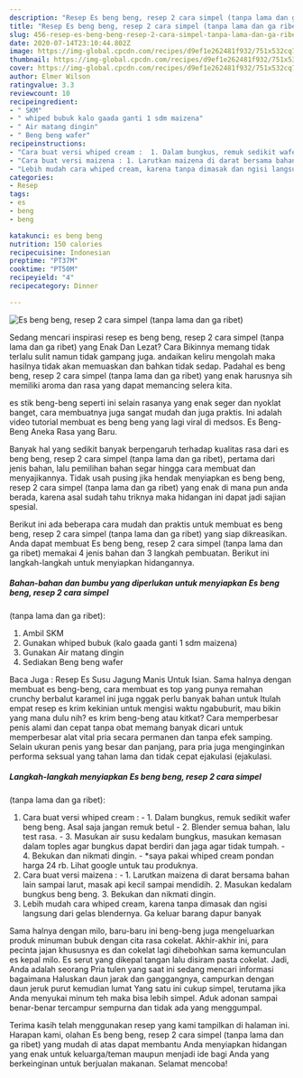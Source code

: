 ```yaml
---
description: "Resep Es beng beng, resep 2 cara simpel (tanpa lama dan ga ribet) | Cara Bikin Es beng beng, resep 2 cara simpel (tanpa lama dan ga ribet) Yang Sedap"
title: "Resep Es beng beng, resep 2 cara simpel (tanpa lama dan ga ribet) | Cara Bikin Es beng beng, resep 2 cara simpel (tanpa lama dan ga ribet) Yang Sedap"
slug: 456-resep-es-beng-beng-resep-2-cara-simpel-tanpa-lama-dan-ga-ribet-cara-bikin-es-beng-beng-resep-2-cara-simpel-tanpa-lama-dan-ga-ribet-yang-sedap
date: 2020-07-14T23:10:44.802Z
image: https://img-global.cpcdn.com/recipes/d9ef1e262481f932/751x532cq70/es-beng-beng-resep-2-cara-simpel-tanpa-lama-dan-ga-ribet-foto-resep-utama.jpg
thumbnail: https://img-global.cpcdn.com/recipes/d9ef1e262481f932/751x532cq70/es-beng-beng-resep-2-cara-simpel-tanpa-lama-dan-ga-ribet-foto-resep-utama.jpg
cover: https://img-global.cpcdn.com/recipes/d9ef1e262481f932/751x532cq70/es-beng-beng-resep-2-cara-simpel-tanpa-lama-dan-ga-ribet-foto-resep-utama.jpg
author: Elmer Wilson
ratingvalue: 3.3
reviewcount: 10
recipeingredient:
- " SKM"
- " whiped bubuk kalo gaada ganti 1 sdm maizena"
- " Air matang dingin"
- " Beng beng wafer"
recipeinstructions:
- "Cara buat versi whiped cream :  1. Dalam bungkus, remuk sedikit wafer beng beng. Asal saja jangan remuk betul 2. Blender semua bahan, lalu test rasa. 3. Masukan air susu kedalam bungkus, masukan kemasan dalam toples agar bungkus dapat berdiri dan jaga agar tidak tumpah. 4. Bekukan dan nikmati dingin. *saya pakai whiped cream pondan harga 24 rb. Lihat google untuk tau produknya."
- "Cara buat versi maizena : 1. Larutkan maizena di darat bersama bahan lain sampai larut, masak api kecil sampai mendidih. 2. Masukan kedalam bungkus beng beng. 3. Bekukan dan nikmati dingin."
- "Lebih mudah cara whiped cream, karena tanpa dimasak dan ngisi langsung dari gelas blendernya. Ga keluar barang dapur banyak"
categories:
- Resep
tags:
- es
- beng
- beng

katakunci: es beng beng 
nutrition: 150 calories
recipecuisine: Indonesian
preptime: "PT37M"
cooktime: "PT50M"
recipeyield: "4"
recipecategory: Dinner

---
```



![Es beng beng, resep 2 cara simpel
(tanpa lama dan ga ribet)](https://img-global.cpcdn.com/recipes/d9ef1e262481f932/751x532cq70/es-beng-beng-resep-2-cara-simpel-tanpa-lama-dan-ga-ribet-foto-resep-utama.jpg)

Sedang mencari inspirasi resep es beng beng, resep 2 cara simpel
(tanpa lama dan ga ribet) yang Enak Dan Lezat? Cara Bikinnya memang tidak terlalu sulit namun tidak gampang juga. andaikan keliru mengolah maka hasilnya tidak akan memuaskan dan bahkan tidak sedap. Padahal es beng beng, resep 2 cara simpel
(tanpa lama dan ga ribet) yang enak harusnya sih memiliki aroma dan rasa yang dapat memancing selera kita.

es stik beng-beng seperti ini selain rasanya yang enak seger dan nyoklat banget, cara membuatnya juga sangat mudah dan juga praktis. Ini adalah video tutorial membuat es beng beng yang lagi viral di medsos. Es Beng-Beng Aneka Rasa yang Baru.

Banyak hal yang sedikit banyak berpengaruh terhadap kualitas rasa dari es beng beng, resep 2 cara simpel
(tanpa lama dan ga ribet), pertama dari jenis bahan, lalu pemilihan bahan segar hingga cara membuat dan menyajikannya. Tidak usah pusing jika hendak menyiapkan es beng beng, resep 2 cara simpel
(tanpa lama dan ga ribet) yang enak di mana pun anda berada, karena asal sudah tahu triknya maka hidangan ini dapat jadi sajian spesial.


Berikut ini ada beberapa cara mudah dan praktis untuk membuat es beng beng, resep 2 cara simpel
(tanpa lama dan ga ribet) yang siap dikreasikan. Anda dapat membuat Es beng beng, resep 2 cara simpel
(tanpa lama dan ga ribet) memakai 4 jenis bahan dan 3 langkah pembuatan. Berikut ini langkah-langkah untuk menyiapkan hidangannya.

<!--inarticleads1-->

##### Bahan-bahan dan bumbu yang diperlukan untuk menyiapkan Es beng beng, resep 2 cara simpel
(tanpa lama dan ga ribet):

1. Ambil  SKM
1. Gunakan  whiped bubuk (kalo gaada ganti 1 sdm maizena)
1. Gunakan  Air matang dingin
1. Sediakan  Beng beng wafer


Baca Juga : Resep Es Susu Jagung Manis Untuk Isian. Sama halnya dengan membuat es beng-beng, cara membuat es top yang punya remahan crunchy berbalut karamel ini juga nggak perlu banyak bahan untuk Itulah empat resep es krim kekinian untuk mengisi waktu ngabuburit, mau bikin yang mana dulu nih? es krim beng-beng atau kitkat? Cara memperbesar penis alami dan cepat tanpa obat memang banyak dicari untuk memperbesar alat vital pria secara permanen dan tanpa efek samping. Selain ukuran penis yang besar dan panjang, para pria juga menginginkan performa seksual yang tahan lama dan tidak cepat ejakulasi (ejakulasi. 

<!--inarticleads2-->

##### Langkah-langkah menyiapkan Es beng beng, resep 2 cara simpel
(tanpa lama dan ga ribet):

1. Cara buat versi whiped cream :  - 1. Dalam bungkus, remuk sedikit wafer beng beng. Asal saja jangan remuk betul - 2. Blender semua bahan, lalu test rasa. - 3. Masukan air susu kedalam bungkus, masukan kemasan dalam toples agar bungkus dapat berdiri dan jaga agar tidak tumpah. - 4. Bekukan dan nikmati dingin. - *saya pakai whiped cream pondan harga 24 rb. Lihat google untuk tau produknya.
1. Cara buat versi maizena : - 1. Larutkan maizena di darat bersama bahan lain sampai larut, masak api kecil sampai mendidih. 2. Masukan kedalam bungkus beng beng. 3. Bekukan dan nikmati dingin.
1. Lebih mudah cara whiped cream, karena tanpa dimasak dan ngisi langsung dari gelas blendernya. Ga keluar barang dapur banyak


Sama halnya dengan milo, baru-baru ini beng-beng juga mengeluarkan produk minuman bubuk dengan cita rasa cokelat. Akhir-akhir ini, para pecinta jajan khususnya es dan cokelat lagi dihebohkan sama kemunculan es kepal milo. Es serut yang dikepal tangan lalu disiram pasta cokelat. Jadi, Anda adalah seorang Pria tulen yang saat ini sedang mencari informasi bagaimana Haluskan daun jarak dan ganggangnya, campurkan dengan daun jeruk purut kemudian lumat Yang satu ini cukup simpel, terutama jika Anda menyukai minum teh maka bisa lebih simpel. Aduk adonan sampai benar-benar tercampur sempurna dan tidak ada yang menggumpal. 

Terima kasih telah menggunakan resep yang kami tampilkan di halaman ini. Harapan kami, olahan Es beng beng, resep 2 cara simpel
(tanpa lama dan ga ribet) yang mudah di atas dapat membantu Anda menyiapkan hidangan yang enak untuk keluarga/teman maupun menjadi ide bagi Anda yang berkeinginan untuk berjualan makanan. Selamat mencoba!

